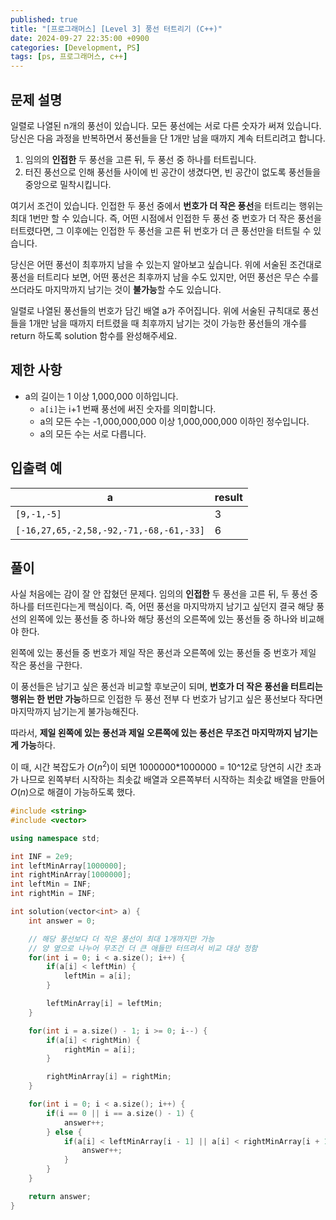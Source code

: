 ```yaml
---
published: true
title: "[프로그래머스] [Level 3] 풍선 터트리기 (C++)"
date: 2024-09-27 22:35:00 +0900
categories: [Development, PS]
tags: [ps, 프로그래머스, c++]
---
```


## 문제 설명

일렬로 나열된 n개의 풍선이 있습니다. 모든 풍선에는 서로 다른 숫자가 써져 있습니다. 당신은 다음 과정을 반복하면서 풍선들을 단 1개만 남을 때까지 계속 터트리려고 합니다.

1. 임의의 **인접한** 두 풍선을 고른 뒤, 두 풍선 중 하나를 터트립니다.
2. 터진 풍선으로 인해 풍선들 사이에 빈 공간이 생겼다면, 빈 공간이 없도록 풍선들을 중앙으로 밀착시킵니다.

여기서 조건이 있습니다. 인접한 두 풍선 중에서 **번호가 더 작은 풍선**을 터트리는 행위는 최대 1번만 할 수 있습니다. 즉, 어떤 시점에서 인접한 두 풍선 중 번호가 더 작은 풍선을 터트렸다면, 그 이후에는 인접한 두 풍선을 고른 뒤 번호가 더 큰 풍선만을 터트릴 수 있습니다.

당신은 어떤 풍선이 최후까지 남을 수 있는지 알아보고 싶습니다. 위에 서술된 조건대로 풍선을 터트리다 보면, 어떤 풍선은 최후까지 남을 수도 있지만, 어떤 풍선은 무슨 수를 쓰더라도 마지막까지 남기는 것이 **불가능**할 수도 있습니다.

일렬로 나열된 풍선들의 번호가 담긴 배열 a가 주어집니다. 위에 서술된 규칙대로 풍선들을 1개만 남을 때까지 터트렸을 때 최후까지 남기는 것이 가능한 풍선들의 개수를 return 하도록 solution 함수를 완성해주세요.

## 제한 사항

- a의 길이는 1 이상 1,000,000 이하입니다.
  - `a[i]`는 i+1 번째 풍선에 써진 숫자를 의미합니다.
  - a의 모든 수는 -1,000,000,000 이상 1,000,000,000 이하인 정수입니다.
  - a의 모든 수는 서로 다릅니다.

## 입출력 예

| a                                       | result |
| --------------------------------------- | ------ |
| `[9,-1,-5]`                             | 3      |
| `[-16,27,65,-2,58,-92,-71,-68,-61,-33]` | 6      |

## 풀이

사실 처음에는 감이 잘 안 잡혔던 문제다. 임의의 **인접한** 두 풍선을 고른 뒤, 두 풍선 중 하나를 터뜨린다는게 핵심이다. 즉, 어떤 풍선을 마지막까지 남기고 싶던지 결국 해당 풍선의 왼쪽에 있는 풍선들 중 하나와 해당 풍선의 오른쪽에 있는 풍선들 중 하나와 비교해야 한다.

왼쪽에 있는 풍선들 중 번호가 제일 작은 풍선과 오른쪽에 있는 풍선들 중 번호가 제일 작은 풍선을 구한다.

이 풍선들은 남기고 싶은 풍선과 비교할 후보군이 되며, **번호가 더 작은 풍선을 터트리는 행위는 한 번만 가능**하므로 인접한 두 풍선 전부 다 번호가 남기고 싶은 풍선보다 작다면 마지막까지 남기는게 불가능해진다.

따라서, **제일 왼쪽에 있는 풍선과 제일 오른쪽에 있는 풍선은 무조건 마지막까지 남기는게 가능**하다.

이 때, 시간 복잡도가 $O(n^2)$이 되면 1000000\*1000000 = 10^12로 당연히 시간 초과가 나므로 왼쪽부터 시작하는 최솟값 배열과 오른쪽부터 시작하는 최솟값 배열을 만들어 $O(n)$으로 해결이 가능하도록 했다.

```cpp
#include <string>
#include <vector>

using namespace std;

int INF = 2e9;
int leftMinArray[1000000];
int rightMinArray[1000000];
int leftMin = INF;
int rightMin = INF;

int solution(vector<int> a) {
    int answer = 0;

    // 해당 풍선보다 더 작은 풍선이 최대 1개까지만 가능
    // 양 옆으로 나누어 무조건 더 큰 애들만 터뜨려서 비교 대상 정함
    for(int i = 0; i < a.size(); i++) {
        if(a[i] < leftMin) {
            leftMin = a[i];
        }

        leftMinArray[i] = leftMin;
    }

    for(int i = a.size() - 1; i >= 0; i--) {
        if(a[i] < rightMin) {
            rightMin = a[i];
        }

        rightMinArray[i] = rightMin;
    }

    for(int i = 0; i < a.size(); i++) {
        if(i == 0 || i == a.size() - 1) {
            answer++;
        } else {
            if(a[i] < leftMinArray[i - 1] || a[i] < rightMinArray[i + 1]) {
                answer++;
            }
        }
    }

    return answer;
}
```
